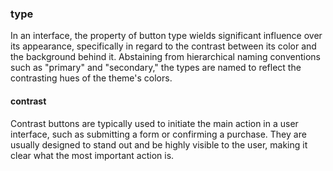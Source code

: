 ### type
In an interface, the property of button type wields significant influence over its appearance, specifically in regard to the contrast between its color and the background behind it. Abstaining from hierarchical naming conventions such as "primary" and "secondary," the types are named to reflect the contrasting hues of the theme's colors.

#### contrast
Contrast buttons are typically used to initiate the main action in a user interface, such as submitting a form or confirming a purchase. They are usually designed to stand out and be highly visible to the user, making it clear what the most important action is.